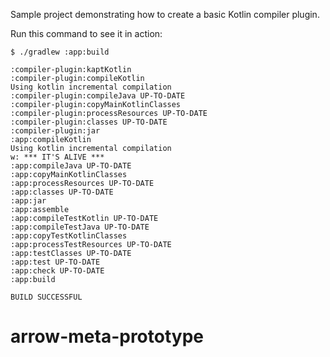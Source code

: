 Sample project demonstrating how to create a basic Kotlin compiler plugin.

Run this command to see it in action:

```text
$ ./gradlew :app:build
```
```text
:compiler-plugin:kaptKotlin
:compiler-plugin:compileKotlin
Using kotlin incremental compilation
:compiler-plugin:compileJava UP-TO-DATE
:compiler-plugin:copyMainKotlinClasses
:compiler-plugin:processResources UP-TO-DATE
:compiler-plugin:classes UP-TO-DATE
:compiler-plugin:jar
:app:compileKotlin
Using kotlin incremental compilation
w: *** IT'S ALIVE ***
:app:compileJava UP-TO-DATE
:app:copyMainKotlinClasses
:app:processResources UP-TO-DATE
:app:classes UP-TO-DATE
:app:jar
:app:assemble
:app:compileTestKotlin UP-TO-DATE
:app:compileTestJava UP-TO-DATE
:app:copyTestKotlinClasses
:app:processTestResources UP-TO-DATE
:app:testClasses UP-TO-DATE
:app:test UP-TO-DATE
:app:check UP-TO-DATE
:app:build

BUILD SUCCESSFUL
```
# arrow-meta-prototype
